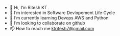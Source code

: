 - 👋 Hi, I’m Ritesh KT
- 👀 I’m interested in Software Devlopement Life Cycle
- 🌱 I’m currently learning Devops AWS and Python
- 💞️ I’m looking to collaborate on github
- 📫 How to reach me ktritesh7@gmail.com

<!---
ktritesh/ktritesh is a ✨ special ✨ repository because its `README.md` (this file) appears on your GitHub profile.
You can click the Preview link to take a look at your changes.
--->
